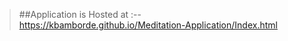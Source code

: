 >  ##Application is Hosted at :-- https://kbamborde.github.io/Meditation-Application/Index.html
>  
